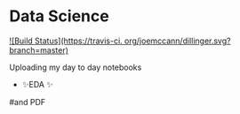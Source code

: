 # Data Science



[![Build Status](https://travis-ci. org/joemccann/dillinger.svg?branch=master)](https://travis-ci.org/joemccann/dillinger)

 Uploading my day to day notebooks
- ✨EDA ✨

#and PDF
